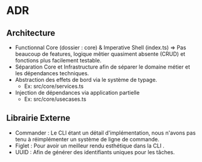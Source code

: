 # ADR 

## Architecture
- Functionnal Core (dossier : core) & Imperative Shell (index.ts) => Pas beaucoup de features, logique mêtier quasiment absente (CRUD) et fonctions plus facilement testable.
- Séparation Core et Infrastructure afin de séparer le domaine métier et les dépendances techniques.
- Abstraction des effets de bord via le système de typage.
    - Ex: src/core/services.ts
- Injection de dépendances via application partielle
    - Ex: src/core/usecases.ts


## Librairie Externe
- Commander : Le CLI étant un détail d'implémentation, nous n'avons pas tenu à réimplémenter un système de ligne de commande.
- Figlet : Pour avoir un meilleur rendu esthétique dans la CLI .
- UUID : Afin de générer des identifiants uniques pour les tâches.
